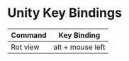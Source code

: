 # Unity Key Bindings

| Command  | Key Binding      |
| -------- | ---------------- |
| Rot view | alt + mouse left |
